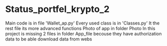 # Status_portfel_krypto_2
Main code is in file 'Wallet_ap.py'
Every used class is in 'Classes.py'
It the rest file its more advanced functions
Photo of app in folder Photo
In this project is missing 2 files in folder App_file becouse they have authorization data to be able download data from webs

